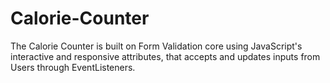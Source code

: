 # Calorie-Counter
The Calorie Counter is built on Form Validation core using JavaScript's interactive and responsive attributes,
that accepts and updates inputs from Users through EventListeners.
